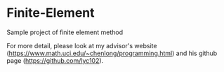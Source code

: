 # Finite-Element
Sample project of finite element method

For more detail, please look at my advisor's website (https://www.math.uci.edu/~chenlong/programming.html) and his github page (https://github.com/lyc102).
